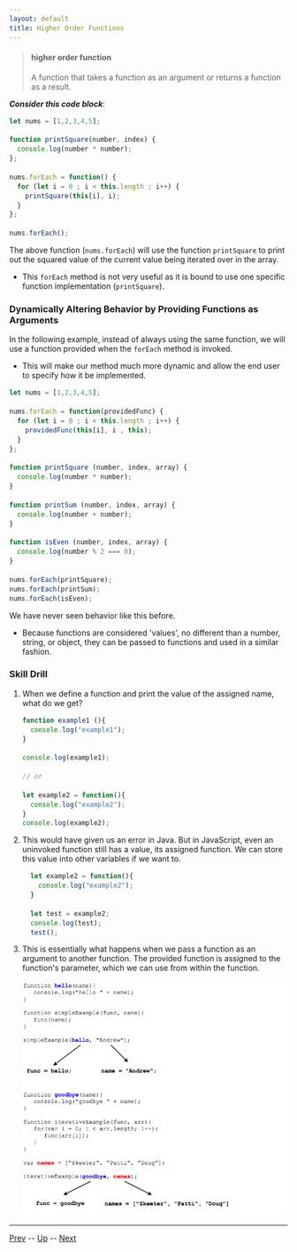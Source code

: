 ```yaml
---
layout: default
title: Higher Order Functions
---
```


> #### higher order function
> A function that takes a function as an argument or returns a function as a result.

***Consider this code block***:

```js
let nums = [1,2,3,4,5];

function printSquare(number, index) {
  console.log(number * number);
};

nums.forEach = function() {
  for (let i = 0 ; i < this.length ; i++) {
    printSquare(this[i], i);
  }
};

nums.forEach();

```

The above function (`nums.forEach`) will use the function `printSquare` to print out the squared value of the current value being iterated over in the array.

* This `forEach` method is not very useful as it is bound to use one specific function implementation (`printSquare`).

### Dynamically Altering Behavior by Providing Functions as Arguments

In the following example, instead of always using the same function, we will use a function provided when the `forEach` method is invoked.
* This will make our method much more dynamic and allow the end user to specify how it be implemented.

```js
let nums = [1,2,3,4,5];

nums.forEach = function(providedFunc) {
  for (let i = 0 ; i < this.length ; i++) {
    providedFunc(this[i], i , this);
  }
};

function printSquare (number, index, array) {
  console.log(number * number);
}

function printSum (number, index, array) {
  console.log(number + number);
}

function isEven (number, index, array) {
  console.log(number % 2 === 0);
}

nums.forEach(printSquare);
nums.forEach(printSum);
nums.forEach(isEven);
```

We have never seen behavior like this before. 
* Because functions are considered 'values', no different than a number, string, or object, they can be passed to functions and used in a similar fashion.

 ### Skill Drill
1. When we define a function and print the value of the assigned name, what do we get?

    ```javascript
    function example1 (){
      console.log("example1");
    }

    console.log(example1);  

    // or

    let example2 = function(){
      console.log("example2");
    }
    console.log(example2);
    ```

1. This would have given us an error in Java. But in JavaScript, even an uninvoked function still has a value, its assigned function. We can store this value into other variables if we want to.

    ```js
      let example2 = function(){
        console.log("example2");
      }

      let test = example2;
      console.log(test);
      test();
    ```

1. This is essentially what happens when we pass a function as an argument to another function. The provided function is assigned to the function's parameter, which we can use from within the function.

    ![Higher Order](images/higherOrder.png)

<hr>

[Prev](scope.md) -- [Up](README.md) -- [Next](arrowFunctions.md)

